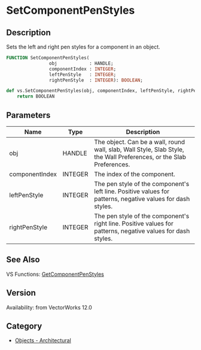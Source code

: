 # SetComponentPenStyles

## Description
Sets the left and right pen styles for a component in an object.

```pascal
FUNCTION SetComponentPenStyles(
				obj            : HANDLE;
				componentIndex : INTEGER;
				leftPenStyle   : INTEGER;
				rightPenStyle  : INTEGER): BOOLEAN;
```

```python
def vs.SetComponentPenStyles(obj, componentIndex, leftPenStyle, rightPenStyle):
    return BOOLEAN
```

## Parameters
|Name|Type|Description|
|---|---|---|
|obj|HANDLE|The object. Can be a wall, round wall, slab, Wall Style, Slab Style, the Wall Preferences, or the Slab Preferences.|
|componentIndex|INTEGER|The index of the component.|
|leftPenStyle|INTEGER|The pen style of the component's left line.  Positive values for patterns, negative values for dash styles.|
|rightPenStyle|INTEGER|The pen style of the component's right line.  Positive values for patterns, negative values for dash styles.|

## See Also
VS Functions:
[GetComponentPenStyles](GetComponentPenStyles.md)

## Version
Availability: from VectorWorks 12.0

## Category
* [Objects - Architectural](../Categories/Objects%20-%20Architectural.md)
